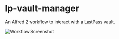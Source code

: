 # lp-vault-manager

An Alfred 2 workflow to interact with a LastPass vault.

![Workflow Screenshot](https://github.com/bachya/lp-vault-manager/blob/master/support/readme-images/screenshot.png)
